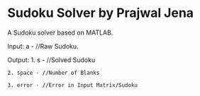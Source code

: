 # Sudoku Solver by Prajwal Jena
A Sudoku solver based on MATLAB.

Input:	a - //Raw Sudoku.

Output:	1. s - //Solved Sudoku

	2. space - //Number of Blanks
	
	3. error - //Error in Input Matrix/Sudoku
